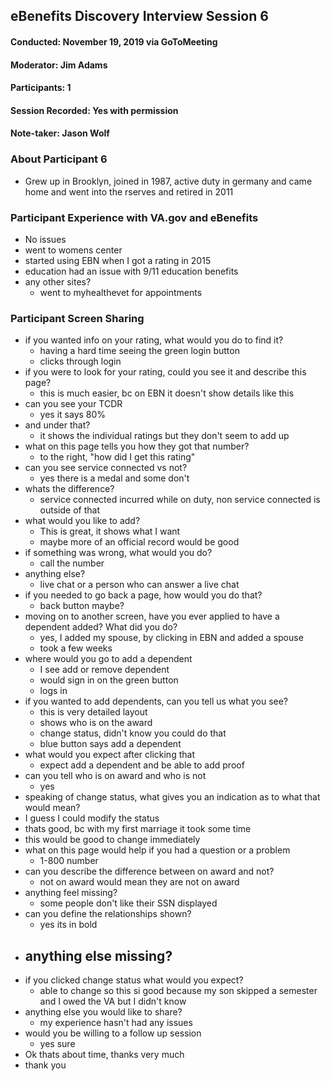 ## eBenefits Discovery Interview Session 6  
#### Conducted: November 19, 2019 via GoToMeeting  
#### Moderator: Jim Adams  
#### Participants: 1  
#### Session Recorded: Yes with permission
#### Note-taker: Jason Wolf  

### About Participant 6
- Grew up in Brooklyn, joined in 1987, active duty in germany and came home and went into the rserves and retired in 2011

### Participant Experience with VA.gov and eBenefits
- No issues
- went to womens center
- started using EBN when I got a rating in 2015
- education had an issue with 9/11 education benefits
- any other sites?
  - went to myhealthevet for appointments

### Participant Screen Sharing
- if you wanted info on your rating, what would you do to find it?
  - having a hard time seeing the green login button
  - clicks through login
- if you were to look for your rating, could you see it and describe this page?
  - this is much easier, bc on EBN it doesn't show details like this
- can you see your TCDR
  - yes it says 80%
- and under that?
  - it shows the individual ratings but they don't seem to add up
- what on this page tells you how they got that number?
  - to the right, "how did I get this rating"
- can you see service connected vs not?
  - yes there is a medal and some don't
- whats the difference?
  - service connected incurred while on duty, non service connected is outside of that
- what would you like to add?
  - This is great, it shows what I want
  - maybe more of an official record would be good
- if something was wrong, what would you do?
  - call the number
- anything else?
  - live chat or a person who can answer a live chat
- if you needed to go back a page, how would you do that?
  - back button maybe?
- moving on to another screen, have you ever applied to have a dependent added?  What did you do?
  - yes, I added my spouse, by clicking in EBN and added a spouse
  - took a few weeks
- where would you go to add a dependent
  - I see add or remove dependent
  - would sign in on the green button
  - logs in
- if you wanted to add dependents, can you tell us what you see?
  - this is very detailed layout
  - shows who is on the award
  - change status, didn't know you could do that
  - blue button says add a dependent
- what would you expect after clicking that
  - expect add a dependent and be able to add proof
- can you tell who is on award and who is not
  - yes
-  speaking of change status, what gives you an indication as to what that would mean?
  - I guess I could modify the status
  - thats good, bc with my first marriage it took some time
  - this would be good to change immediately
- what on this page would help if you had a question or a problem
  - 1-800 number
- can you describe the difference between on award and not?
  - not on award would mean they are not on award
- anything feel missing?
  - some people don't like their SSN displayed
- can you define the relationships shown?
  - yes its in bold
- anything else missing?
  - 
- if you clicked change status what would you expect?
  - able to change so this si good because my son skipped a semester and I owed the VA but I didn't know
- anything else you would like to share?
  - my experience hasn't had any issues
- would you be willing to a follow up session
  - yes sure
-  Ok thats about time, thanks very much
  - thank you

